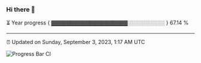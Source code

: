 ### Hi there 👋

⏳ Year progress { ▓▓▓▓▓▓▓▓▓▓▓▓▓▓▓▓▓▓▓▓░░░░░░░░░░ } 67.14 %

---

⏰ Updated on Sunday, September 3, 2023, 1:17 AM UTC

![Progress Bar CI](https://github.com/arthurbuhl/arthurbuhl/workflows/Progress%20Bar%20CI/badge.svg)
